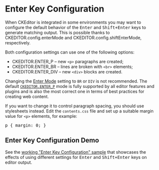 <!--
Copyright (c) 2003-2017, CKSource - Frederico Knabben. All rights reserved.
For licensing, see LICENSE.md.
-->

# Enter Key Configuration

When CKEditor is integrated in some environments you may want to configure the default behavior of the <kbd>Enter</kbd> and <kbd>Shift+Enter</kbd> keys to generate matching output. This is possible thanks to CKEDITOR.config.enterMode and CKEDITOR.config.shiftEnterMode, respectively.

Both configuration settings can use one of the following options:

* CKEDITOR.ENTER_P &ndash; new `<p>` paragraphs are created;
* CKEDITOR.ENTER_BR &ndash; lines are broken with `<br>` elements;
* CKEDITOR.ENTER_DIV &ndash; new `<div>` blocks are created.

<div class="tip">
	<p>
		Changing the <a href="#!/api/CKEDITOR.config-cfg-enterMode">Enter Mode</a>
		setting to <code>BR</code> or <code>DIV</code> is not recommended. The default
		<code><a href="#!/api/CKEDITOR-property-ENTER_P">CKEDITOR.ENTER_P</a></code>
		mode is fully supported by all editor features and plugins and is also the most correct one
		in terms of best practices for creating web content.
	</p>
	<p>
		If you want to change it to control paragraph spacing, you should use stylesheets instead. Edit the
		<code>contents.css</code> file and set up a suitable margin value for <code>&lt;p&gt;</code>
		elements, for example:
	<pre>p { margin: 0; }</pre>
	</p>
</div>

## Enter Key Configuration Demo

See the [working "Enter Key Configuration" sample](https://sdk.ckeditor.com/samples/enterkey.html) that showcases the effects of using different settings for <kbd>Enter</kbd> and <kbd>Shift+Enter</kbd> keys on editor output.
